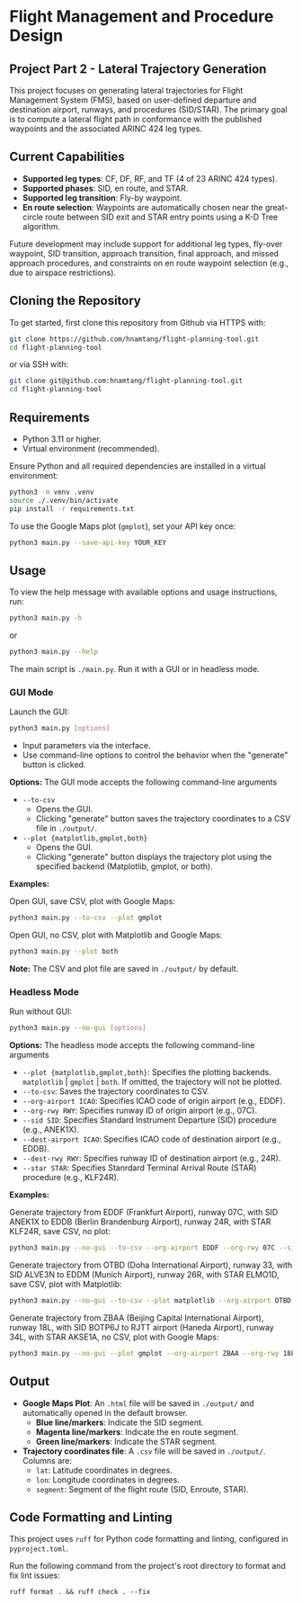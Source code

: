 # Flight Management and Procedure Design

## Project Part 2 - Lateral Trajectory Generation

This project focuses on generating lateral trajectories for Flight Management System (FMS), based on user-defined departure and destination airport, runways, and procedures (SID/STAR).
The primary goal is to compute a lateral flight path in conformance with the published waypoints and the associated ARINC 424 leg types.

## Current Capabilities

- **Supported leg types**: CF, DF, RF, and TF (4 of 23 ARINC 424 types).
- **Supported phases**: SID, en route, and STAR.
- **Supported leg transition**: Fly-by waypoint.
- **En route selection**: Waypoints are automatically chosen near the great-circle route between SID exit and STAR entry points using a K-D Tree algorithm.

Future development may include support for additional leg types, fly-over waypoint, SID transition, approach transition, final approach, and missed approach procedures, and constraints on en route waypoint selection (e.g., due to airspace restrictions).

## Cloning the Repository

To get started, first clone this repository from Github via HTTPS with:

```bash
git clone https://github.com/hnamtang/flight-planning-tool.git
cd flight-planning-tool
```

or via SSH with:

```bash
git clone git@github.com:hnamtang/flight-planning-tool.git
cd flight-planning-tool
```

## Requirements

- Python 3.11 or higher.
- Virtual environment (recommended).

Ensure Python and all required dependencies are installed in a virtual environment:

```bash
python3 -m venv .venv
source ./.venv/bin/activate
pip install -r requirements.txt
```

To use the Google Maps plot (`gmplot`), set your API key once:

```bash
python3 main.py --save-api-key YOUR_KEY
```

## Usage

To view the help message with available options and usage instructions, run:

```bash
python3 main.py -h
```

or

```bash
python3 main.py --help
```

The main script is `./main.py`. Run it with a GUI or in headless mode.

### GUI Mode

Launch the GUI:

```bash
python3 main.py [options]
```

- Input parameters via the interface.
- Use command-line options to control the behavior when the "generate" button is clicked.

**Options:** The GUI mode accepts the following command-line arguments

- `--to-csv`
  - Opens the GUI.
  - Clicking "generate" button saves the trajectory coordinates to a CSV file in `./output/`.
- `--plot {matplotlib,gmplot,both}`
  - Opens the GUI.
  - Clicking "generate" button displays the trajectory plot using the specified backend (Matplotlib, gmplot, or both).

**Examples:**

Open GUI, save CSV, plot with Google Maps:

```bash
python3 main.py --to-csv --plot gmplot
```

Open GUI, no CSV, plot with Matplotlib and Google Maps:

```bash
python3 main.py --plot both
```

**Note:** The CSV and plot file are saved in `./output/` by default.

### Headless Mode

Run without GUI:

```bash
python3 main.py --no-gui [options]
```

**Options:** The headless mode accepts the following command-line arguments

- `--plot {matplotlib,gmplot,both}`: Specifies the plotting backends. `matplotlib` | `gmplot` | `both`. If omitted, the trajectory will not be plotted.
- `--to-csv`: Saves the trajectory coordinates to CSV.
- `--org-airport ICAO`: Specifies ICAO code of origin airport (e.g., EDDF).
- `--org-rwy RWY`: Specifies runway ID of origin airport (e.g., 07C).
- `--sid SID`: Specifies Standard Instrument Departure (SID) procedure (e.g., ANEK1X).
- `--dest-airport ICAO`: Specifies ICAO code of destination airport (e.g., EDDB).
- `--dest-rwy RWY`: Specifies runway ID of destination airport (e.g., 24R).
- `--star STAR`: Specifies Stanrdard Terminal Arrival Route (STAR) procedure (e.g., KLF24R).

**Examples:**

Generate trajectory from EDDF (Frankfurt Airport), runway 07C, with SID ANEK1X to EDDB (Berlin Brandenburg Airport), runway 24R, with STAR KLF24R, save CSV, no plot:

```bash
python3 main.py --no-gui --to-csv --org-airport EDDF --org-rwy 07C --sid ANEK1X --dest-airport EDDB --dest-rwy 24R --star KLF24R
```

Generate trajectory from OTBD (Doha International Airport), runway 33, with SID ALVE3N to EDDM (Munich Airport), runway 26R, with STAR ELMO1D, save CSV, plot with Matplotlib:

```bash
python3 main.py --no-gui --to-csv --plot matplotlib --org-airport OTBD --org-rwy 33 --sid ALVE3N --dest-airport EDDM --dest-rwy 26R --star ELMO1D
```

Generate trajectory from ZBAA (Beijing Capital International Airport), runway 18L, with SID BOTP6J to RJTT airport (Haneda Airport), runway 34L, with STAR AKSE1A, no CSV, plot with Google Maps:

```bash
python3 main.py --no-gui --plot gmplot --org-airport ZBAA --org-rwy 18L --sid BOTP6J --dest-airport RJTT --dest-rwy 34L --star AKSE1A
```

## Output

- **Google Maps Plot**: An `.html` file will be saved in `./output/` and automatically opened in the default browser.
  - **Blue line/markers**: Indicate the SID segment.
  - **Magenta line/markers**: Indicate the en route segment.
  - **Green line/markers**: Indicate the STAR segment.
- **Trajectory coordinates file**: A `.csv` file will be saved in `./output/`. Columns are:
  - `lat`: Latitude coordinates in degrees.
  - `lon`: Longitude coordinates in degrees.
  - `segment`: Segment of the flight route (SID, Enroute, STAR).

## Code Formatting and Linting

This project uses `ruff` for Python code formatting and linting, configured in `pyproject.toml`.

Run the following command from the project's root directory to format and fix lint issues:

```ruff
ruff format . && ruff check . --fix
```
